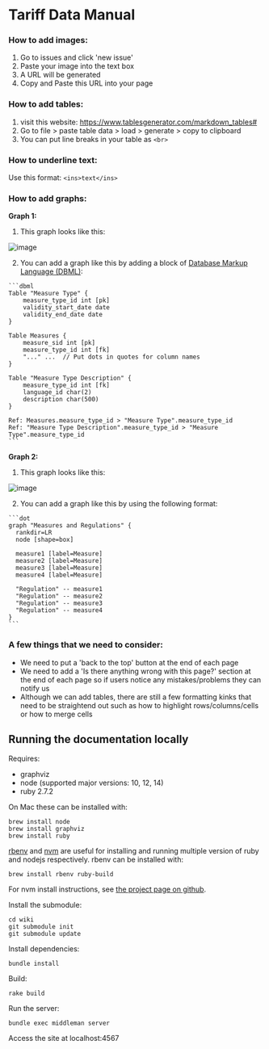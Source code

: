 # Tariff Data Manual

### How to add images:
1. Go to issues and click 'new issue' 
2. Paste your image into the text box
3. A URL will be generated 
4. Copy and Paste this URL into your page

### How to add tables:
1. visit this website: https://www.tablesgenerator.com/markdown_tables# 
2. Go to file > paste table data > load > generate > copy to clipboard 
3. You can put line breaks in your table as `<br>`

### How to underline text:
Use this format: `<ins>text</ins>`

### How to add graphs: 

**Graph 1:** 
1. This graph looks like this: 

![image](https://user-images.githubusercontent.com/4951176/93916372-5ae56880-fd01-11ea-96ec-fbf9daf77c76.png)

2. You can add a graph like this by adding a block of [Database Markup Language (DBML)](https://www.dbml.org):

````
```dbml
Table "Measure Type" {
    measure_type_id int [pk]
    validity_start_date date
    validity_end_date date
}

Table Measures {
    measure_sid int [pk]
    measure_type_id int [fk]
    "..." ...  // Put dots in quotes for column names
}

Table "Measure Type Description" {
    measure_type_id int [fk]
    language_id char(2)
    description char(500)
}

Ref: Measures.measure_type_id > "Measure Type".measure_type_id
Ref: "Measure Type Description".measure_type_id > "Measure Type".measure_type_id
```
````

**Graph 2:** 
1. This graph looks like this: 

![image](https://user-images.githubusercontent.com/61055197/93596740-c651d200-f9b1-11ea-8321-211ecb6d575a.png)

2. You can add a graph like this by using the following format: 

````
```dot
graph "Measures and Regulations" {
  rankdir=LR
  node [shape=box]

  measure1 [label=Measure]
  measure2 [label=Measure]
  measure3 [label=Measure]
  measure4 [label=Measure]
  
  "Regulation" -- measure1
  "Regulation" -- measure2
  "Regulation" -- measure3
  "Regulation" -- measure4
}
```
````

### A few things that we need to consider:
- We need to put a 'back to the top' button at the end of each page 
- We need to add a 'Is there anything wrong with this page?' section at the end of each page so if users notice any mistakes/problems they can notify us
- Although we can add tables, there are still a few formatting kinks that need to be straightend out such as how to highlight rows/columns/cells or how to merge cells

## Running the documentation locally

Requires:

* graphviz
* node (supported major versions: 10, 12, 14)
* ruby 2.7.2

On Mac these can be installed with:

```
brew install node
brew install graphviz
brew install ruby
```

[rbenv](https://github.com/rbenv/rbenv) and [nvm](https://github.com/nvm-sh/nvm) are useful for installing and running multiple version of ruby and nodejs respectively. rbenv can be installed with:

```
brew install rbenv ruby-build
```

For nvm install instructions, see [the project page on github](https://github.com/nvm-sh/nvm).

Install the submodule:

```
cd wiki
git submodule init
git submodule update
```

Install dependencies:

```
bundle install
```

Build:

```
rake build
```

Run the server:

```
bundle exec middleman server
```

Access the site at localhost:4567